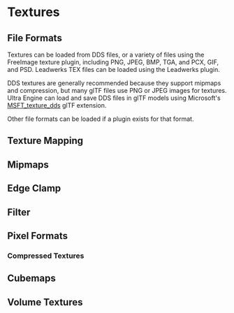 # Textures

## File Formats

Textures can be loaded from DDS files, or a variety of files using the FreeImage texture plugin, including PNG, JPEG, BMP, TGA, and PCX, GIF, and PSD. Leadwerks TEX files can be loaded using the Leadwerks plugin.

DDS textures are generally recommended because they support mipmaps and compression, but many glTF files use PNG or JPEG images for textures. Ultra Engine can load and save DDS files in glTF models using Microsoft's [MSFT_texture_dds](https://github.com/KhronosGroup/glTF/tree/main/extensions/2.0/Vendor/MSFT_texture_dds) glTF extension.

Other file formats can be loaded if a plugin exists for that format.

## Texture Mapping



## Mipmaps

## Edge Clamp

## Filter



## Pixel Formats


### Compressed Textures


## Cubemaps


## Volume Textures


